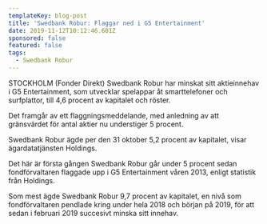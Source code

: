 ```yaml
---
templateKey: blog-post
title: 'Swedbank Robur: Flaggar ned i G5 Entertainment'
date: 2019-11-12T10:12:46.601Z
sponsored: false
featured: false
tags:
  - Swedbank Robur
---
```

STOCKHOLM (Fonder Direkt) Swedbank Robur har minskat sitt aktieinnehav i G5 Entertainment, som utvecklar spelappar åt smarttelefoner och surfplattor, till 4,6 procent av kapitalet och röster.



Det framgår av ett flaggningsmeddelande, med anledning av att gränsvärdet för antal aktier nu understiger 5 procent.



Swedbank Robur ägde per den 31 oktober 5,2 procent av kapitalet, visar ägardatatjänsten Holdings.



Det här är första gången Swedbank Robur går under 5 procent sedan fondförvaltaren flaggade upp i G5 Entertainment våren 2013, enligt statistik från Holdings.



Som mest ägde Swedbank Robur 9,7 procent av kapitalet, en nivå som fondförvaltaren pendlade kring under hela 2018 och början på 2019, för att sedan i februari 2019 succesivt minska sitt innehav.
